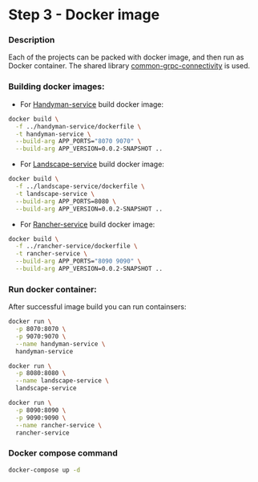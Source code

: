 # Step 3 - Docker image

### Description

Each of the projects can be packed with docker image, and then run as Docker container.
The shared library [common-grpc-connectivity](../common-grpc-connectivity) is used.


### Building docker images:

- For [Handyman-service](../handyman-service) build docker image:
```bash 
docker build \
  -f ../handyman-service/dockerfile \
  -t handyman-service \
  --build-arg APP_PORTS="8070 9070" \
  --build-arg APP_VERSION=0.0.2-SNAPSHOT ..
```

- For [Landscape-service](../landscape-service) build docker image:
```bash 
docker build \
  -f ../landscape-service/dockerfile \
  -t landscape-service \
  --build-arg APP_PORTS=8080 \
  --build-arg APP_VERSION=0.0.2-SNAPSHOT ..
```

- For [Rancher-service](../rancher-service) build docker image:
```bash 
docker build \
  -f ../rancher-service/dockerfile \
  -t rancher-service \
  --build-arg APP_PORTS="8090 9090" \
  --build-arg APP_VERSION=0.0.2-SNAPSHOT ..
```

### Run docker container:
After successful image build you can run containsers:
```bash 
docker run \
  -p 8070:8070 \
  -p 9070:9070 \
  --name handyman-service \
  handyman-service
```

```bash 
docker run \
  -p 8080:8080 \
  --name landscape-service \
  landscape-service
```

```bash 
docker run \
  -p 8090:8090 \
  -p 9090:9090 \
  --name rancher-service \
  rancher-service
```

### Docker compose command
```bash
docker-compose up -d
```